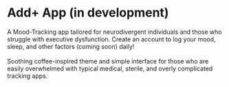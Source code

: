 # Add+ App (in development)
A Mood-Tracking app tailored for neurodivergent individuals and those who struggle with executive dysfunction.
Create an account to log your mood, sleep, and other factors (coming soon) daily!
<br></br>
Soothing coffee-inspired theme and simple interface for those who are easily overwhelmed with typical medical, sterile, and overly complicated tracking apps.

